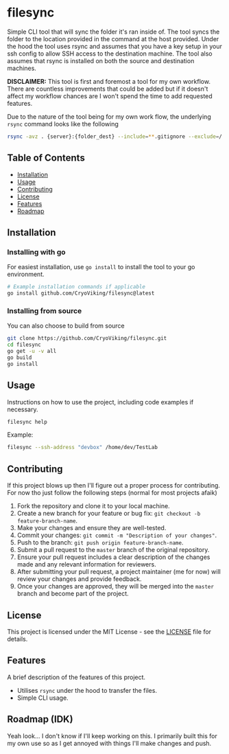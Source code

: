 # filesync

Simple CLI tool that will sync the folder it's ran inside of. The tool syncs the folder
to the location provided in the command at the host provided. Under the hood the tool uses
rsync and assumes that you have a key setup in your ssh config to allow SSH access to the
destination machine. The tool also assumes that rsync is installed on both the source
and destination machines.

**DISCLAIMER:** This tool is first and foremost a tool for my own workflow. There are countless improvements that could be added but if it doesn't affect my workflow chances are I won't spend the time to add requested features.

Due to the nature of the tool being for my own work flow, the underlying `rsync` command
looks like the following
```bash
rsync -avz . {server}:{folder_dest} --include=**.gitignore --exclude=/.git --filter=:- .gitignore --delete-after

```
## Table of Contents
- [Installation](#installation)
- [Usage](#usage)
- [Contributing](#contributing)
- [License](#license)
- [Features](#features)
- [Roadmap](#roadmap)

## <a name="installation"></a>Installation

### Installing with go
For easiest installation, use `go install` to install the tool to your go environment.
```bash
# Example installation commands if applicable
go install github.com/CryoViking/filesync@latest
```

### Installing from source
You can also choose to build from source
```bash
git clone https://github.com/CryoViking/filesync.git
cd filesync
go get -u -v all
go build
go install
```

## <a name="usage"></a>Usage

Instructions on how to use the project, including code examples if necessary.
```bash
filesync help
```
Example:
```bash
filesync --ssh-address "devbox" /home/dev/TestLab
```
## <a name="contributing"></a>Contributing

If this project blows up then I'll figure out a proper process for contributing.  
For now tho just follow the following steps (normal for most projects afaik)

1. Fork the repository and clone it to your local machine.
2. Create a new branch for your feature or bug fix: `git checkout -b feature-branch-name`.
3. Make your changes and ensure they are well-tested.
4. Commit your changes: `git commit -m "Description of your changes"`.
5. Push to the branch: `git push origin feature-branch-name`.
6. Submit a pull request to the `master` branch of the original repository.
7. Ensure your pull request includes a clear description of the changes made and any relevant information for reviewers.
8. After submitting your pull request, a project maintainer (me for now) will review your changes and provide feedback.
9. Once your changes are approved, they will be merged into the `master` branch and become part of the project.

## <a name="license"></a>License

This project is licensed under the MIT License - see the [LICENSE](https://github.com/CryoViking/filesync/blob/master/LICENSE) file for details.

## <a name="features"></a>Features

A brief description of the features of this project.

- Utilises `rsync` under the hood to transfer the files.
- Simple CLI usage.

## <a name="roadmap"></a>Roadmap (IDK)
Yeah look... I don't know if I'll keep working on this. I primarily built this for my own use so 
as I get annoyed with things I'll make changes and push.
